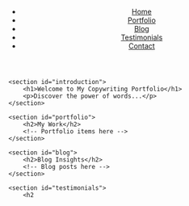 <!DOCTYPE html>
<html lang="en">
<head>
    <meta charset="UTF-8">
    <meta name="viewport" content="width=device-width, initial-scale=1.0">
    <title>Copywriting Portfolio</title>
    <link rel="stylesheet" href="style.css">
</head>
<body>
    <header>
        <nav>
            <ul>
                <li><a href="#introduction">Home</a></li>
                <li><a href="#portfolio">Portfolio</a></li>
                <li><a href="#blog">Blog</a></li>
                <li><a href="#testimonials">Testimonials</a></li>
                <li><a href="#contact">Contact</a></li>
            </ul>
        </nav>
    </header>

    <section id="introduction">
        <h1>Welcome to My Copywriting Portfolio</h1>
        <p>Discover the power of words...</p>
    </section>

    <section id="portfolio">
        <h2>My Work</h2>
        <!-- Portfolio items here -->
    </section>

    <section id="blog">
        <h2>Blog Insights</h2>
        <!-- Blog posts here -->
    </section>

    <section id="testimonials">
        <h2
